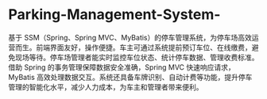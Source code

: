 # Parking-Management-System-
基于 SSM（Spring、Spring MVC、MyBatis）的停车管理系统，为停车场高效运营而生。前端界面友好，操作便捷。车主可通过系统提前预订车位、在线缴费，避免现场等待。停车场管理者能实时监控车位状态、统计停车数据、管理收费标准。借助 Spring 的事务管理保障数据安全准确，Spring MVC 快速响应请求，MyBatis 高效处理数据交互。系统还具备车牌识别、自动计费等功能，提升停车管理的智能化水平，减少人力成本，为车主和管理者带来便利。 
